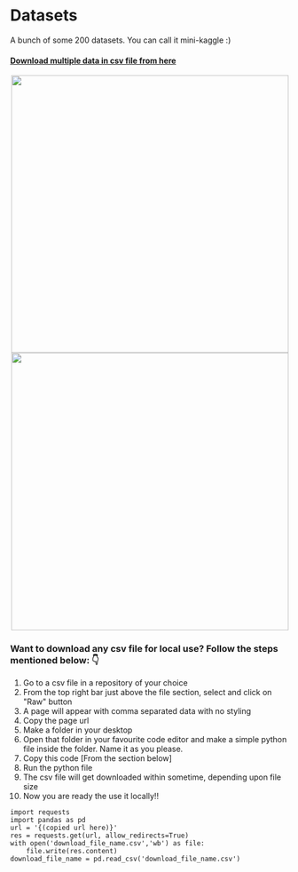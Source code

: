 # Datasets
A bunch of some 200 datasets. You can call it mini-kaggle :)
#### [Download multiple data in csv file from here](https://drive.google.com/drive/folders/1QnVd_0t3NW3GiG8I6Ly1ypyablUawJmO?usp=sharing)

<div align="center"><span><img height="500" width="500" src="https://upload.wikimedia.org/wikipedia/commons/thumb/6/6d/Data_types_-_en.svg/1200px-Data_types_-_en.svg.png"/>    <img height="500" width="500" src="https://miro.medium.com/max/430/0*rNapZQnyP5EBLYli.png"></span></div>



### Want to download any csv file for local use? Follow the steps mentioned below: 👇

<ol>
  <li>Go to a csv file in a repository of your choice</li>
  <li>From the top right bar just above the file section, select and click on "Raw" button</li>
  <li>A page will appear with comma separated data with no styling</li>
  <li>Copy the page url</li>
  <li>Make a folder in your desktop</li>
  <li>Open that folder in your favourite code editor and make a simple python file inside the folder. Name it as you please.</li>
  <li>Copy this code [From the section below]</li>
  <li>Run the python file</li>
  <li>The csv file will get downloaded within sometime, depending upon file size</li>
  <li>Now you are ready the use it locally!!</li>

</ol>

  ``` 
  import requests
  import pandas as pd
  url = '{(copied url here)}' 
  res = requests.get(url, allow_redirects=True)
  with open('download_file_name.csv','wb') as file:
      file.write(res.content)
  download_file_name = pd.read_csv('download_file_name.csv') 
  ```  
